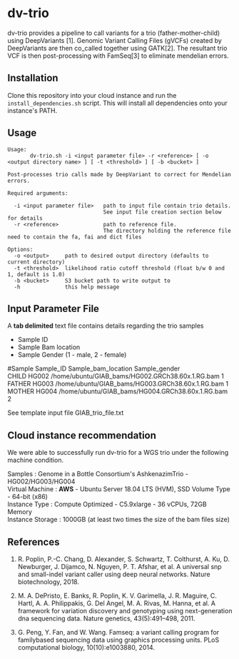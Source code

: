
# dv-trio

dv-trio provides a pipeline to call variants for a trio (father-mother-child) using DeepVariants [1]. Genomic Variant Calling Files (gVCFs) created by DeepVariants are then co_called together using GATK[2]. The resultant trio VCF is then post-processing with FamSeq[3] to eliminate mendelian errors.

## Installation
Clone this repository into your cloud instance and run the `install_dependencies.sh` script. This will install all dependencies onto your instance's PATH.

## Usage
```
Usage:
       dv-trio.sh -i <input parameter file> -r <reference> [ -o <output directory name> ] [ -t <threshold> ] [ -b <bucket> ]

Post-processes trio calls made by DeepVariant to correct for Mendelian errors.

Required arguments:

  -i <input parameter file>   path to input file contain trio details. 
                              See input file creation section below for details
  -r <reference>              path to reference file. 
                              The directory holding the reference file need to contain the fa, fai and dict files

Options:
  -o <output>     path to desired output directory (defaults to current directory)
  -t <threshold>  likelihood ratio cutoff threshold (float b/w 0 and 1, default is 1.0)
  -b <bucket>     S3 bucket path to write output to
  -h              this help message
```
## Input Parameter File
A **tab delimited** text file contains details regarding the trio samples

 - Sample ID
 - Sample Bam location 
 - Sample Gender (1 - male, 2 - female)

#Sample	Sample_ID	Sample_bam_location	Sample_gender  
CHILD	HG002	/home/ubuntu/GIAB_bams/HG002.GRCh38.60x.1.RG.bam	1  
FATHER	HG003	/home/ubuntu/GIAB_bams/HG003.GRCh38.60x.1.RG.bam	1  
MOTHER	HG004	/home/ubuntu/GIAB_bams/HG004.GRCh38.60x.1.RG.bam	2  

See template input file GIAB_trio_file.txt

## Cloud instance recommendation
We were able to successfully run dv-trio for a WGS trio under the following machine condition.

Samples : Genome in a Bottle Consortium's AshkenazimTrio - HG002/HG003/HG004  
Virtual Machine :  **AWS** - Ubuntu Server 18.04 LTS (HVM), SSD Volume Type - 64-bit (x86)  
Instance Type : Compute Optimized - C5.9xlarge - 36 vCPUs, 72GB Memory  
Instance Storage : 1000GB (at least two times the size of the bam files size)   

## References 

 1. R. Poplin, P.-C. Chang, D. Alexander, S. Schwartz, T. Colthurst, A. Ku, D. Newburger,
J. Dijamco, N. Nguyen, P. T. Afshar, et al. A universal snp and small-indel
variant caller using deep neural networks. Nature biotechnology, 2018.
 
 2. M. A. DePristo, E. Banks, R. Poplin, K. V. Garimella, J. R. Maguire, C. Hartl, A. A.
Philippakis, G. Del Angel, M. A. Rivas, M. Hanna, et al. A framework for variation
discovery and genotyping using next-generation dna sequencing data. Nature genetics,
43(5):491–498, 2011. 
 3. G. Peng, Y. Fan, and W. Wang. Famseq: a variant calling program for familybased
sequencing data using graphics processing units. PLoS computational biology,
10(10):e1003880, 2014.
